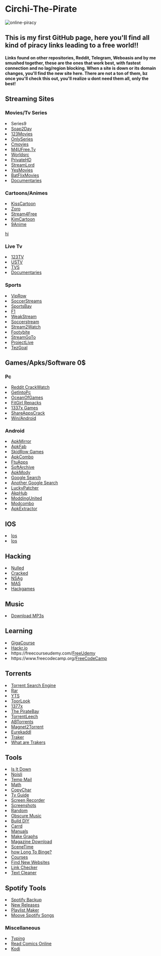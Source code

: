 <h1 align:"center"> Circhi-The-Pirate</h1>

![online-piracy](https://user-images.githubusercontent.com/102611155/162018014-92de099d-7422-4331-9b8b-94339393fd5f.jpg)

<h2> This is my first GitHub page, here you'll find all kind of piracy links leading to a free world!!</h2> 
<h4> Links found on other repositories, Reddit, Telegram, Weboasis and by me smushed together, these are the ones that work best, with fastest connection and no lag/region blocking.
When a site is down or its domain changes, you'll find the new site here.
There are not a ton of them, bz once you'll check this out, you'll realize u dont need them all, only the best!</h4>

## Streaming Sites
  
### Movies/Tv Series

<li> <a href:"https://series9.me/"> Series9 </a> </li>
<li> <a href="https://soap2day.ac/"> Soap2Day </a> </li>
<li> <a href="https://ww1.123moviesfree.net/"> 123Movies </a> </li>
<li> <a href="https://cinefunhd.com/"> OnlySeries </a> </li>
<li> <a href="https://cmovies.online/"> Cmovies </a> </li>
<li> <a href="https://ww1.m4ufree.tv/"> M4UFree.Tv </a> </li>
<li> <a href="https://www.worldsrc.net/"> Worldsrc  </a> </li>
<li> <a href="https://www.privatehd.xyz//"> PrivateHD  </a> </li>
<li> <a href="http://www.streamlord.com/"> StreamLord </a></li>
<li> <a href="https://yesmovies.pe/yes.html"> YesMovies </a></li>
<li> <a href="https://batflixmovies.club/"> BatFlixMovies </a></li>
<li> <a href="https://topdocumentaryfilms.com/"> Documentaries </a> </li>
  
### Cartoons/Animes

  
<li> <a href="https://kisscartoon.nz/"> KissCartoon </a> </li>
<li> <a href="https://zoro.to/"> Zoro </a> </li>
<li> <a href="https://www.stream4free.live/"> Stream4Free </a> </li>
<li> <a href="https://kimcartoon.li/"> KimCartoon </a> </li>
<li> <a href="https://9anime.to/home">9Anime </a> </li>
  


[hi](https://www.spacex.com/)
### Live Tv
 
<li> <a href="http://live94today.com/top-streams/"> 123TV </a> </li>
<li> <a href="https://ustv247.tv/"> USTV </a> </li> 
<li> <a href="https://time4tv.stream/"> TVS </a> </li> 
<li> <a href="https://ihavenotv.com/"> Documentaries  </a> </li> 

  
### Sports 

<li> <a href="https://en.viprow.me/"> VipRow </a> </li>
<li> <a href="https://main.soccerstreams-100.tv/"> SoccerStreams </a> </li>
<li> <a href="https://www.sportsbay.sx/"> SportsBay </a> </li>
<li> <a href="https://live.f1stream.me/"> F1 </a> </li>
<li> <a href="http://weakstreams.com/"> WeakStream </a> </li>
<li> <a href="https://reddit2.soccerstreamlinks.com"> Soccerstream <a/> </li>
<li> <a href="https://reddit.istream2watch.com/">Stream2Watch </a> </li>
<li> <a href="https://live10.footybite.cc/" >Footybite </a> </li>
<li> <a href="https://streamgoto.me/a/"> StreamGoTo </a> </li>
<li> <a href="https://projectlive.info/">ProjectLive </a> </li>
<li> <a href="https://tezgoal.com/menu-tezgoal/sports/football/">TezGoal </a> </li>


  
## Games/Apks/Software 0$

### Pc
<li> <a href="https://www.reddit.com/r/CrackWatch/"> Reddit CrackWatch </a> </li>
<li> <a href="https://getintopc.com/"> GetIntoPc </a> </li>
<li> <a href="https://oceansofgamess.com/"> OceanOfGames </a> </li>
<li> <a href="https://fitgirl-repacks.site/"> FitGirl Repacks </a> </li>
<li> <a href="https://www.1377x.to/popular-games"> 1337x Games </a> </li>
<li> <a href="https://shareappscrack.com/"> ShareAppsCrack </a> </li>
<li> <a href="https://filecr.com/en/?id=96126488640"> Win/Android </a> </li>

### Android
<li> <a href="https://www.apkmirror.com/"> ApkMirror </a> </li>
<li> <a href="https://apkfab.com/"> ApkFab </a> </li>
<li> <a href="https://skidrowrepacks.com/"> SkidRow Games </a> </li>
<li> <a href="https://apkcombo.com/"> ApkCombo </a> </li>
<li> <a href="https://ftuapps.dev/?1"> FtuApps </a> </li>
<li> <a href="https://sanet.st/"> SoftArchive </a> </li>
<li> <a href="https://apkmody.io/"> ApkMody </a> </li>
<li> <a href="https://cse.google.com/cse?cx=e0d1769ccf74236e8#gsc.tab=0"> Google Search </a> </li>
<li> <a href="https://cse.google.com/cse?cx=73948689c2c206528#gsc.tab=0"> Another Google Search </a> </li>
<li> <a href="https://www.luckypatchers.com/download/"> LuckyPatcher </a> </li>
<li> <a href="https://apkmodhub.in/"> AkpHub </a> </li>
<li> <a href="https://moddingunited.xyz/"> ModdingUnited <a/> </li>
<li> <a href="modcombo.com" > Modcombo </a> </li>
<li> <a href="https://play.google.com/store/apps/details?id=com.ext.ui"> ApkExtractor </a> </li>


## IOS

<li> <a href="https://julio.hackyouriphone.org/"> Ios </a> </li>
<li> <a href="https://cydiageek.yourepo.com/"> Ios </a> </li>
  
  
## Hacking

<li> <a href="nulled.to"> Nulled </a> </li>
<li> <a href="cracked.io"> Cracked </a> </li>
<li> <a href="https://nsaneforums.com/"> NSAg </a> </li>
<li> <a href="https://massgrave.dev/""> MAS</a> </li>
  <li> <a href="https://guidedhacking.com/">Hackgames </a> </li>

## Music 

<li> <a href="https://slider.kz//"> Download MP3s</a> </li>
 
 
## Learning

<li> <a href="https://gigacourse.com/?1">GigaCourse </a> </li>
<li> <a href="https://hackr.io/">Hackr.io</a> </li> 
<li> https://freecourseudemy.com/<a href="" >FreeUdemy</a> </li>
<li>https://www.freecodecamp.org/<a href="" >FreeCodeCamp </a> </li>
  <!-- 
  <li> <a href="" > </a> </li>
  <li> <a href="" > </a> </li>
  <li> <a href="" > </a> </li>
  <li> <a href="" > </a> </li>
  <li> <a href="" > </a> </li>
  <li> <a href="" > </a> </li>
  <li> <a href="" > </a> </li>
  <li> <a href="" > </a> </li>
  <li> <a href="" > </a> </li>
  <li> <a href="" > </a> </li>
  <li> <a href="" > </a> </li>
  -->
  
  ## Torrents
  
  <li> <a href="https://snowfl.com/">Torrent Search Engine</a> </li>
  <li> <a href="https://proxyrarbg.org/torrents.php">Rar</a> </li>
  <li> <a href="https://yts.unblockit.nz/">YTS</a> </li>
  <li> <a href="https://ww3.torlook.info/">ToorLook </a> </li>
  <li> <a href="https://www.1377x.to/">1377x</a> </li>
  <li> <a href="https://thepiratebay.zone/">The PirateBay </a> </li>
  <li> <a href="https://www.torrentleech.org/">TorrentLeech</a> </li>
  <li> <a href="https://abtorrents.me/">ABTorrents</a> </li>
  <li> <a href="http://magnet2torrent.com/">Magnet2Torrent </a> </li>
  <li> <a href="https://justpaste.it/eurekaddl">Eurekaddl </a> </li>
  <li> <a href="https://trackerslist.com/#/"> Traker</a> </li>
  <li> <a href="reddit.com/r/Piracy/wiki/guides/private_trackers#wiki_.25BA_what_are_the_benefits_of_private_trackers_when_compared_to_public_trackers.3F"> What are Trakers</a> </li>

  
## Tools

  <li> <a href="https://downforeveryoneorjustme.com/">Is It Down</a> </li>
  <li> <a href="https://www.noisli.com/playlists">Noisli</a> </li>
  <li> <a href="https://mail.tm/">Temp Mail</a></li>
  <li> <a href="https://www.wolframalpha.com/">Math</a> </li>
  <li> <a href="https://copychar.cc/">CopyChar</a> </li>
  <li> <a href="https://www.tvguide.com/"> Tv Guide</a> </li>
  <li> <a href="https://screenapp.io/#/dashboard">Screen Recorder </a> </li>
  <li> <a href="https://screenshot.guru/">Screenshots </a> </li>
  <li> <a href="https://www.random.org/">Random</a> </li>
  <li> <a href="https://obscurifymusic.com/home">Obscure Music</a> </li>
  <li> <a href="https://www.instructables.com/">Build DIY </a> </li>
  <li> <a href="https://carrd.co/"> Carrd</a> </li>
  <li> <a href="https://www.manualslib.com/" >Manuals</a> </li>
  <li> <a href="https://infogram.com/app/#/library">Make Graphs</a> </li>
  <li> <a href="https://magazinelib.com/">Magazine Download</a> </li>
  <li> <a href="https://scenetime.com/"">SceneTime</a> </li>
  <li> <a href="https://www.bingeclock.com/">how Long To Binge? </a> </li>
  <li> <a href="https://www.freecoursesonline.me/?1">Courses </a> </li>
  <li> <a href="https://cloudhiker.net/explore"> Find New Websites </a> </li>
  <li> <a href="https://wheregoes.com/">Link Checker </a> </li>
   <li> <a href="https://www.textcleanr.com/#">Text Cleaner</a> </li>
  
 ## Spotify Tools 
  
  <li> <a href="http://www.spotmybackup.com/">Spotify Backup</a> </li>
  <li> <a href="https://spotifyunchained.com/">New Releases</a> </li>
  <li> <a href="https://skiley.net/">Playlist Maker</a> </li>
  <li> <a href="https://www.mooval.de/" target="_blank"> Moove Spotify Songs </a> </li>
  <!-- 

  <li> <a href="" target="_blank"> </a> </li>
  --> 
 
  
<h3>Miscellaneous</h3>

<li> <a href="https://www.typingstudy.com/lesson"> Typing</a> </li>
  <li> <a href="https://www.comicextra.com/">Read Comics Online</a> </li>

 
<li> <a href="https://www.reddit.com/r/Addons4Kodi/wiki/introduction"> Kodi</a> </li>


